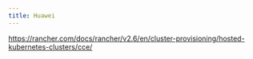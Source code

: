```yaml
---
title: Huawei
---
```


https://rancher.com/docs/rancher/v2.6/en/cluster-provisioning/hosted-kubernetes-clusters/cce/
